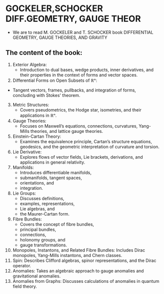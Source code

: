 # GOCKELER,SCHOCKER DIFF.GEOMETRY, GAUGE THEOR

- We are to read M. GOCKELER and T. SCHOCKER book DIFFERENTIAL GEOMETRY,  GAUGE THEORIES,  AND GRAVITY

## The content of the book:
1. Exterior Algebra:
   - Introduction to dual bases, wedge products, inner derivatives, and their properties in the context of forms and vector spaces.
2. Differential Forms on Open Subsets of ℝⁿ:
  -  Tangent vectors, frames, pullbacks, and integration of forms, concluding with Stokes' theorem.
3. Metric Structures:
   -  Covers pseudometrics, the Hodge star, isometries, and their applications in ℝⁿ.
4. Gauge Theories:
    -   Focuses on Maxwell’s equations, connections, curvatures, Yang-Mills theories, and lattice gauge theories.
5. Einstein-Cartan Theory:
   -  Examines the equivalence principle, Cartan’s structure equations, geodesics, and the geometric interpretation of curvature and torsion.
6. Lie Derivative:
    - Explores flows of vector fields, Lie brackets, derivations, and applications in general relativity.
7. Manifolds:
   - Introduces differentiable manifolds,
   - submanifolds, tangent spaces,
   - orientations, and
   - integration.
8. Lie Groups:
   - Discusses definitions,
   - examples, representations,
   - Lie algebras, and
   - the Maurer-Cartan form.
9. Fibre Bundles:
   - Covers the concept of fibre bundles,
   - principal bundles,
   - connections,
   - holonomy groups, and
   - gauge transformations.
10. Monopoles, Instantons, and Related Fibre Bundles: Includes Dirac monopoles, Yang-Mills instantons, and Chern classes.
11. Spin: Describes Clifford algebras, spinor representations, and the Dirac operator.
12. Anomalies: Takes an algebraic approach to gauge anomalies and gravitational anomalies.
13. Anomalies from Graphs: Discusses calculations of anomalies in quantum field theory.
